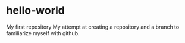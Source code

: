 # hello-world
My first repository
My attempt at creating a repository
and a branch to familiarize
myself with github.
